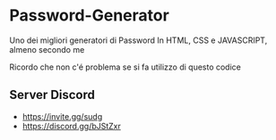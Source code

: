 # Password-Generator

Uno dei migliori generatori di Password In HTML, CSS e JAVASCRIPT, almeno secondo me


Ricordo che non c'é problema se si fa utilizzo di questo codice

## Server Discord
- https://invite.gg/sudg
- https://discord.gg/bJStZxr
